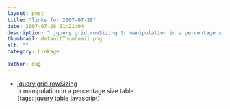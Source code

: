 ```yaml
---
layout: post
title: "links for 2007-07-28"
date: 2007-07-28 21:21:04
description: " jquery.grid.rowSizing tr manipulation in a percentage size table (tags --  jquery table javascript)&#8230;"
thumbnail: defaultThumbnail.png
alt: ""
category: Linkage

author: dug
---
```


<ul class="delicious">
	<li>
		<div class="delicious-link"><a href="http://www.ita.es/jquery/jquery.grid.rowSizing.htm#section-2">jquery.grid.rowSizing</a></div>
		<div class="delicious-extended">tr manipulation in a percentage size table</div>
		<div class="delicious-tags">(tags: <a href="http://del.icio.us/dug/jquery">jquery</a> <a href="http://del.icio.us/dug/table">table</a> <a href="http://del.icio.us/dug/javascript">javascript</a>)</div>
	</li>
</ul>
